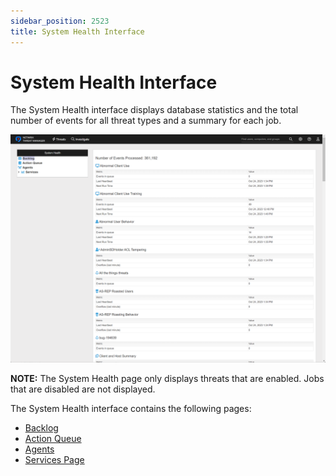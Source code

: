 ```yaml
---
sidebar_position: 2523
title: System Health Interface
---
```


# System Health Interface

The System Health interface displays database statistics and the total number of events for all threat types and a summary for each job.

![System Health interface](../../../../../../../static/images/ThreatManager_3.0/Content/Resources/Images/ThreatManager/Admin/Configuration/SystemHealth/Interface.png "System Health interface")

**NOTE:** The System Health page only displays threats that are enabled. Jobs that are disabled are not displayed.

The System Health interface contains the following pages:

* [Backlog](Backlog "Backlog")
* [Action Queue](ActionQueue "Action Queue")
* [Agents](Agents "Agents")
* [Services Page](Services "Services Page")